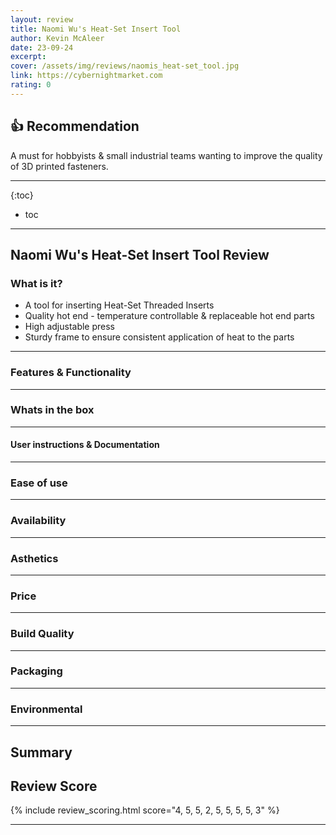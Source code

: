 ```yaml
---
layout: review
title: Naomi Wu's Heat-Set Insert Tool
author: Kevin McAleer
date: 23-09-24
excerpt: 
cover: /assets/img/reviews/naomis_heat-set_tool.jpg
link: https://cybernightmarket.com
rating: 0
---
```


## 👍 Recommendation

A must for hobbyists & small industrial teams wanting to improve the quality of 3D printed fasteners.

---

{:toc}
* toc

---

## Naomi Wu's Heat-Set Insert Tool Review

### What is it?

* A tool for inserting Heat-Set Threaded Inserts
* Quality hot end - temperature controllable & replaceable hot end parts
* High adjustable press
* Sturdy frame to ensure consistent application of heat to the parts

---

### Features & Functionality

---

### Whats in the box

---

#### User instructions & Documentation

---

### Ease of use

---

### Availability

---

### Asthetics

---

### Price

---

### Build Quality

---

### Packaging

---

### Environmental

---

## Summary


## Review Score

{% include review_scoring.html score="4, 5, 5, 2, 5, 5, 5, 5, 3" %}

---
